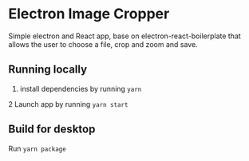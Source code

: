 # Electron Image Cropper

Simple electron and React app, base on electron-react-boilerplate
that allows the user to choose a file, crop and zoom and save.

## Running locally

1. install dependencies by running `yarn`

2 Launch app by running `yarn start`


## Build for desktop

Run `yarn package`
